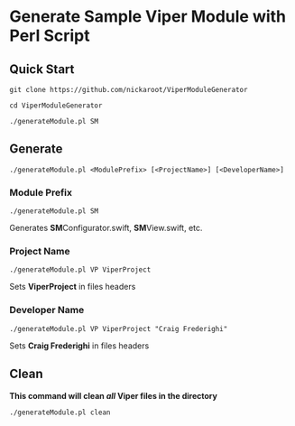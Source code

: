 # Generate Sample Viper Module with Perl Script

## Quick Start

`git clone https://github.com/nickaroot/ViperModuleGenerator`

`cd ViperModuleGenerator`

`./generateModule.pl SM`

## Generate

`./generateModule.pl <ModulePrefix> [<ProjectName>] [<DeveloperName>]`

### Module Prefix

`./generateModule.pl SM`

Generates **SM**Configurator.swift, **SM**View.swift, etc.

### Project Name

`./generateModule.pl VP ViperProject`

Sets **ViperProject** in files headers

### Developer Name

`./generateModule.pl VP ViperProject "Craig Frederighi"`

Sets **Craig Frederighi** in files headers

## Clean

**This command will clean _all_ Viper files in the directory**

`./generateModule.pl clean`
